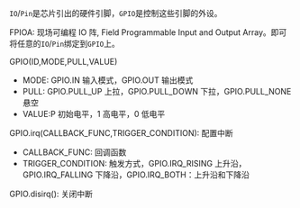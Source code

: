`IO`/`Pin`是芯片引出的硬件引脚，`GPIO`是控制这些引脚的外设。

FPIOA: 现场可编程 IO 阵, Field Programmable Input and Output Array。即可将任意的`IO`/`Pin`绑定到`GPIO`上。

GPIO(ID,MODE,PULL,VALUE)

- MODE: GPIO.IN 输入模式，GPIO.OUT 输出模式
- PULL: GPIO.PULL_UP 上拉，GPIO.PULL_DOWN 下拉，GPIO.PULL_NONE 悬空
- VALUE:P 初始电平，1 高电平，0 低电平

GPIO.irq(CALLBACK_FUNC,TRIGGER_CONDITION): 配置中断

- CALLBACK_FUNC: 回调函数
- TRIGGER_CONDITION: 触发方式，GPIO.IRQ_RISING 上升沿，GPIO.IRQ_FALLING 下降沿，GPIO.IRQ_BOTH：上升沿和下降沿

GPIO.disirq(): 关闭中断
